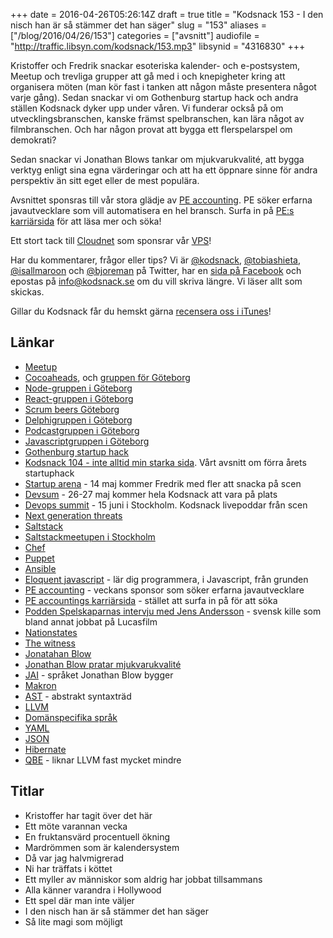 +++
date = 2016-04-26T05:26:14Z
draft = true
title = "Kodsnack 153 - I den nisch han är så stämmer det han säger"
slug = "153"
aliases = ["/blog/2016/04/26/153"]
categories = ["avsnitt"]
audiofile = "http://traffic.libsyn.com/kodsnack/153.mp3"
libsynid = "4316830"
+++

Kristoffer och Fredrik snackar esoteriska kalender- och e-postsystem, Meetup och trevliga grupper att gå med i och knepigheter kring att organisera möten (man kör fast i tanken att någon måste presentera något varje gång). Sedan snackar vi om Gothenburg startup hack och andra ställen Kodsnack dyker upp under våren. Vi funderar också på om utvecklingsbranschen, kanske främst spelbranschen, kan lära något av filmbranschen. Och har någon provat  att bygga ett flerspelarspel om demokrati?

Sedan snackar vi Jonathan Blows tankar om mjukvarukvalité, att bygga verktyg enligt sina egna värderingar och att ha ett öppnare sinne för andra perspektiv än sitt eget eller de mest populära.

Avsnittet sponsras till vår stora glädje av [PE accounting](http://www.accounting.pe/). PE söker erfarna javautvecklare som vill automatisera en hel bransch. Surfa in på [PE:s karriärsida](http://www.accounting.pe/karriar) för att läsa mer och söka!

Ett stort tack till [Cloudnet](http://www.cloudnet.se) som sponsrar vår [VPS](http://en.wikipedia.org/wiki/Virtual_private_server)!

Har du kommentarer, frågor eller tips? Vi är [@kodsnack](https://www.twitter.com/kodsnack), [@tobiashieta](https://www.twitter.com/tobiashieta), [@isallmaroon](https://www.twitter.com/isallmaroon) och [@bjoreman](https://www.twitter.com/bjoreman) på Twitter, har en [sida på Facebook](https://www.facebook.com/kodsnack) och epostas på [info@kodsnack.se](mailto:info@kodsnack.se) om du vill skriva längre. Vi läser allt som skickas.

Gillar du Kodsnack får du hemskt gärna [recensera oss i iTunes](http://itunes.apple.com/se/podcast/kodsnack/id561631498?l=en)!

## Länkar ##
* [Meetup](http://www.meetup.com/)
* [Cocoaheads](http://cocoaheads.org/), och [gruppen för Göteborg](http://www.meetup.com/cocoaheads-goteborg/)
* [Node-gruppen i Göteborg](http://www.meetup.com/gbgnodejs/)
* [React-gruppen i Göteborg](http://www.meetup.com/ReactJS-Goteborg/)
* [Scrum beers Göteborg](http://www.meetup.com/Scrum-beers-Goteborg/)
* [Delphigruppen i Göteborg](http://www.meetup.com/delphi-gbg/)
* [Podcastgruppen i Göteborg](http://www.meetup.com/Goteborg-Podcasting-Meetup-GOT-Poddradio/)
* [Javascriptgruppen i Göteborg](http://www.meetup.com/got-js/)
* [Gothenburg startup hack](http://www.gbgstartuphack.com/)
* [Kodsnack 104 - inte alltid min starka sida](http://kodsnack.se/104/). Vårt avsnitt om förra årets startuphack
* [Startup arena](http://www.gbgtechweek.com/#startuparena) - 14 maj kommer Fredrik med fler att snacka på scen
* [Devsum](http://www.devsum.se/) - 26-27 maj kommer hela Kodsnack att vara på plats
* [Devops summit](http://techworld.event.idg.se/event/devops-summit-2016/) - 15 juni i Stockholm. Kodsnack livepoddar från scen
* [Next generation threats](http://techworld.event.idg.se/event/ngt16/)
* [Saltstack](http://saltstack.com/)
* [Saltstackmeetupen i Stockholm](http://www.meetup.com/SaltStack-Stockholm/)
* [Chef](https://en.wikipedia.org/wiki/Chef_%28software%29)
* [Puppet](https://en.wikipedia.org/wiki/Puppet_%28software%29)
* [Ansible](https://en.wikipedia.org/wiki/Ansible_%28software%29)
* [Eloquent javascript](http://eloquentjavascript.net/00_intro.html) - lär dig programmera, i Javascript, från grunden
* [PE accounting](http://www.accounting.pe/) - veckans sponsor som söker erfarna javautvecklare
* [PE accountings karriärsida](http://www.accounting.pe/karriar) - stället att surfa in på för att söka
* [Podden Spelskaparnas intervju med Jens Andersson](http://spelskaparna.com/episode/5/) - svensk kille som bland annat jobbat på Lucasfilm
* [Nationstates](https://www.nationstates.net)
* [The witness](https://en.wikipedia.org/wiki/The_Witness_%282016_video_game%29)
* [Jonatahan Blow](https://en.wikipedia.org/wiki/Jonathan_Blow)
* [Jonathan Blow pratar mjukvarukvalité](https://www.youtube.com/watch?v=k56wra39lwA)
* [JAI](https://github.com/BSVino/JaiPrimer/blob/master/JaiPrimer.md) - språket Jonathan Blow bygger
* [Makron](https://en.wikipedia.org/wiki/Macro_%28computer_science%29)
* [AST](https://en.wikipedia.org/wiki/Abstract_syntax_tree) - abstrakt syntaxträd
* [LLVM](http://www.llvm.org/)
* [Domänspecifika språk](https://en.wikipedia.org/wiki/Domain-specific_language)
* [YAML](https://en.wikipedia.org/wiki/YAML)
* [JSON](https://en.wikipedia.org/wiki/JSON)
* [Hibernate](http://hibernate.org/)
* [QBE](http://c9x.me/compile/) - liknar LLVM fast mycket mindre

## Titlar ##
* Kristoffer har tagit över det här
* Ett möte varannan vecka
* En fruktansvärd procentuell ökning
* Mardrömmen som är kalendersystem
* Då var jag halvmigrerad
* Ni har träffats i köttet
* Ett myller av människor som aldrig har jobbat tillsammans
* Alla känner varandra i Hollywood
* Ett spel där man inte väljer
* I den nisch han är så stämmer det han säger
* Så lite magi som möjligt